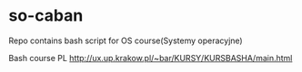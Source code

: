 # so-caban
Repo contains bash script for OS course(Systemy operacyjne) 

Bash course PL
http://ux.up.krakow.pl/~bar/KURSY/KURSBASHA/main.html

